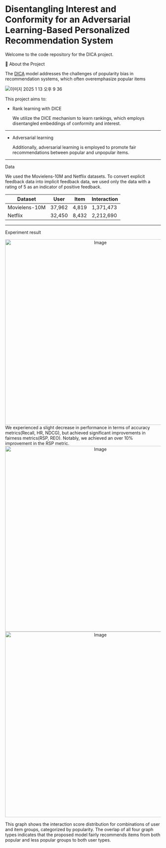 # Disentangling Interest and Conformity for an Adversarial Learning-Based Personalized Recommendation System

Welcome to the code repository for the DICA project.

🚀 About the Project

The [DICA](https://github.com/tsinghua-fib-lab/DICE) model addresses the challenges of popularity bias in recommendation systems, which often overemphasize popular items

![이미지 2025  1  13  오후 9 36](https://github.com/user-attachments/assets/99334f9a-7039-4cf5-b2aa-15537ec78b95)

This project aims to:

+ Rank learning with DICE

    We utilize the DICE mechanism to learn rankings, which employs disentangled embeddings of conformity and interest.
---
+ Adversarial learning

    Additionally, adversarial learning is employed to promote fair recommendations between popular and unpopular items.
---

Data

We used the Movielens-10M and Netflix datasets. To convert explicit feedback data into implicit feedback data, we used only the data with a rating of 5 as an indicator of positive feedback.

<div align="center">

| **Dataset** | **User** | **Item** | **Interaction** |
|-------------|----------|----------|-----------------|
| Movielens-10M | 37,962   | 4,819    | 1,371,473       |
| Netflix       | 32,450   | 8,432    | 2,212,690       |

---
</div>



Experiment result
<div align="center">
<img src="https://github.com/user-attachments/assets/b57ed16c-2384-4030-b71f-35f829d2ec35" alt="Image" width="600" />
</div>
We experienced a slight decrease in performance in terms of accuracy metrics(Recall, HR, NDCG), but achieved significant improvements in fairness metrics(RSP, REO). Notably, we achieved an over 10% improvement in the RSP metric.






<div align="center">
<img src="https://github.com/user-attachments/assets/4b668f4d-2c41-498d-a32d-17ca38ae525a" alt="Image" width="600" />
<img src="https://github.com/user-attachments/assets/c8f04fd1-9ace-4200-bdfc-57f2ef4d953c" alt="Image" width="600" />
</div>

This graph shows the interaction score distribution for combinations of user and item groups, categorized by popularity. The overlap of all four graph types indicates that the proposed model fairly recommends items from both popular and less popular groups to both user types.
